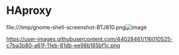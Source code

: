 # HAproxy

file:///tmp/gnome-shell-screenshot-BTJ810.png![image](https://user-images.githubusercontent.com/44028461/116010592-339ca400-a620-11eb-8be5-132cf9c4d53d.png)

https://user-images.githubusercontent.com/44028461/116010525-c7ba3b80-a61f-11eb-81db-ee98b185bf1c.png

